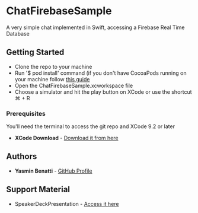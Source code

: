 # ChatFirebaseSample

A very simple chat implemented in Swift, accessing a Firebase Real Time Database

## Getting Started

* Clone the repo to your machine
* Run '$ pod install' command (if you don't have CocoaPods running on your machine follow [this guide](https://guides.cocoapods.org/using/getting-started.html)
* Open the ChatFirebaseSample.xcworkspace file
* Choose a simulator and hit the play button on XCode or use the shortcut ⌘ + R

### Prerequisites

You'll need the terminal to access the git repo and XCode 9.2 or later 

* **XCode Download** - [Download it from here](https://developer.apple.com/downloads/index.action)

## Authors

* **Yasmin Benatti** - [GitHub Profile](https://github.com/yabenatti)

## Support Material 

* SpeakerDeckPresentation - [Access it here](https://speakerdeck.com/yabenatti/ios-workshop-sevna-dev-day-2018)
